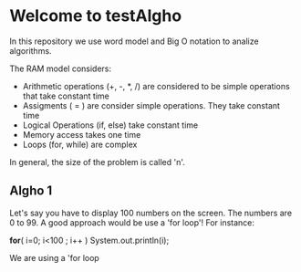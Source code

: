 <H1>Welcome to testAlgho</H1>
  
<span>In this repository we use word model and Big O notation to analize algorithms.</span>

<span>The RAM model considers:</span>

<ul>
  <li>Arithmetic operations (+, -, *, /) are considered to be simple operations that take constant time</li>
  <li>Assigments ( = ) are consider simple operations. They take constant time</li>
  <li>Logical Operations (if, else) take constant time</li>
  <li>Memory access takes one time</li>
  <li>Loops (for, while) are complex</li>
</ul>

In general, the size of the problem is called 'n'.

<h2>Algho 1</h2>
Let's say you have to display 100 numbers on the screen. The numbers are 0 to 99. A good approach would be use a 'for loop'!
For instance:

  <b>for</b>( i=0; i<100 ; i++ )
    System.out.println(i);

We are using a 'for loop


